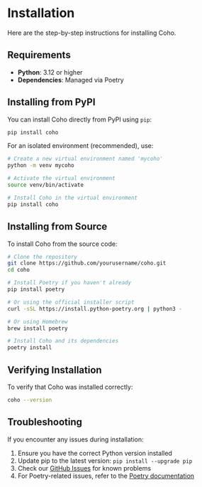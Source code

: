 # Installation

Here are the step-by-step instructions for installing Coho.

## Requirements

- **Python**: 3.12 or higher
- **Dependencies**: Managed via Poetry

## Installing from PyPI

You can install Coho directly from PyPI using `pip`:

```bash
pip install coho
```

For an isolated environment (recommended), use:

```bash
# Create a new virtual environment named 'mycoho'
python -m venv mycoho

# Activate the virtual environment
source venv/bin/activate

# Install Coho in the virtual environment
pip install coho
```

## Installing from Source

To install Coho from the source code:

```bash
# Clone the repository
git clone https://github.com/yourusername/coho.git
cd coho

# Install Poetry if you haven't already
pip install poetry

# Or using the official installer script
curl -sSL https://install.python-poetry.org | python3 -

# Or using Homebrew
brew install poetry

# Install Coho and its dependencies 
poetry install
```

## Verifying Installation

To verify that Coho was installed correctly:

```bash
coho --version
```

## Troubleshooting

If you encounter any issues during installation:

1. Ensure you have the correct Python version installed
2. Update pip to the latest version: `pip install --upgrade pip`
3. Check our [GitHub Issues](https://github.com/dgursoy/coho/issues) for known problems
4. For Poetry-related issues, refer to the [Poetry documentation](https://python-poetry.org/docs/)
